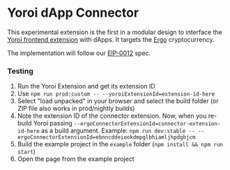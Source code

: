 # Yoroi dApp Connector

This experimental extension is the first in a modular design to interface the [Yoroi frontend extension](https://github.com/Emurgo/yoroi-frontend) with dApps. It targets the [Ergo](https://ergoplatform.org/en/) cryptocurrency.

The implementation will follow our [EIP-0012](https://github.com/ergoplatform/eips/pull/23) spec.

### Testing

1. Run the Yoroi Extension and get its extension ID
1. Use `npm run prod:custom -- --yoroiExtensionId=extension-id-here`
1. Select "load unpacked" in your browser and select the build folder (or ZIP file also works in prod/nightly builds)
1. Note the extension ID of the connector extension. Now, when you re-build Yoroi passing `--ergoConnectorExtensionId=connector-extension-id-here` as a build argument.
Example: `npm run dev:stable -- --ergoConnectorExtensionId=ebnncddeiookdmpglbhiamljhpdgbjcm`
1. Build the example project in the `example` folder (`npm install && npm run start`)
1. Open the page from the example project

